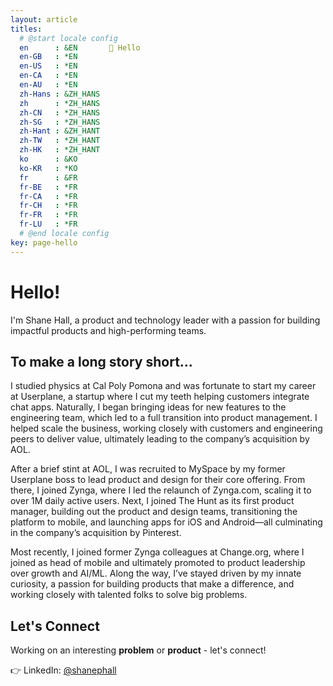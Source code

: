 ```yaml
---
layout: article
titles:
  # @start locale config
  en      : &EN       👋 Hello
  en-GB   : *EN
  en-US   : *EN
  en-CA   : *EN
  en-AU   : *EN
  zh-Hans : &ZH_HANS  
  zh      : *ZH_HANS
  zh-CN   : *ZH_HANS
  zh-SG   : *ZH_HANS
  zh-Hant : &ZH_HANT  
  zh-TW   : *ZH_HANT
  zh-HK   : *ZH_HANT
  ko      : &KO       
  ko-KR   : *KO
  fr      : &FR       
  fr-BE   : *FR
  fr-CA   : *FR
  fr-CH   : *FR
  fr-FR   : *FR
  fr-LU   : *FR
  # @end locale config
key: page-hello
---
```

# Hello!

I'm Shane Hall, a product and technology leader with a passion for building impactful products and high-performing teams.

## To make a long story short...

I studied physics at Cal Poly Pomona and was fortunate to start my career at Userplane, a startup where I cut my teeth helping customers integrate chat apps. Naturally, I began bringing ideas for new features to the engineering team, which led to a full transition into product management. I helped scale the business, working closely with customers and engineering peers to deliver value, ultimately leading to the company’s acquisition by AOL.

After a brief stint at AOL, I was recruited to MySpace by my former Userplane boss to lead product and design for their core offering. From there, I joined Zynga, where I led the relaunch of Zynga.com, scaling it to over 1M daily active users. Next, I joined The Hunt as its first product manager, building out the product and design teams, transitioning the platform to mobile, and launching apps for iOS and Android—all culminating in the company’s acquisition by Pinterest.

Most recently, I joined former Zynga colleagues at Change.org, where I joined as head of mobile and ultimately promoted to product leadership over growth and AI/ML. Along the way, I’ve stayed driven by my innate curiosity, a passion for building products that make a difference, and working closely with talented folks to solve big problems.

## Let's Connect

Working on an interesting **problem** or **product** - let's connect!

👉 LinkedIn: [@shanephall](https://linkedin.com/in/shanephall)